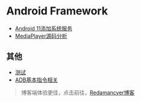 # Android Framework
- [Android 11添加系统服务](_posts/Android11添加系统服务.md)
- [MediaPlayer源码分析](_posts/MediaPlayer源码分析.md)

## 其他
- [测试](_posts/测试.md)
- [ADB基本指令相关](_posts/ADB基本指令相关.md)

> 博客端体验更佳，点击前往，[Redamancyer博客](https://redamancyer.github.io/#/)